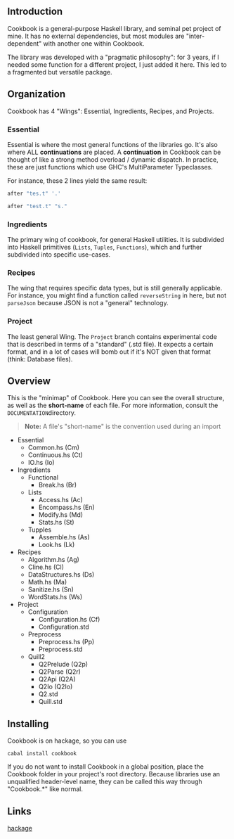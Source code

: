 Introduction
--------------
Cookbook is a general-purpose Haskell library, and seminal pet project of mine. It has no external dependencies, but most modules are "inter-dependent" with another one within Cookbook.

The library was developed with a "pragmatic philosophy": for 3 years, if I needed some function for a different project, I just added it here. This led to a fragmented but versatile package.


Organization
-------------
Cookbook has 4 "Wings": Essential, Ingredients, Recipes, and Projects.

### Essential
Essential is where the most general functions of the libraries go. It's also where ALL **continuations** are placed. A **continuation** in Cookbook can be thought of like a strong method overload / dynamic dispatch. In practice, these are just functions which use GHC's MultiParameter Typeclasses.

For instance, these 2 lines yield the same result:

```haskell
after "tes.t" '.'
```

```haskell
after "test.t" "s."
```

### Ingredients
The primary wing of cookbook, for general Haskell utilities. It is subdivided into Haskell primitives (`Lists`, `Tuples`, `Functions`), which and further subdivided into specific use-cases.

### Recipes
The wing that requires specific data types, but is still generally applicable. For instance, you might find a function called `reverseString` in here, but not `parseJson` because JSON is not a "general" technology.

### Project
The least general Wing. The `Project` branch contains experimental code that is described in terms of a "standard" (.std file). It expects a certain format, and in a lot of cases will bomb out if it's NOT given that format (think: Database files).

Overview
------------

This is the "minimap" of Cookbook. Here you can see the overall structure, as well as the **short-name** of each file. For more information, consult the `DOCUMENTATION`directory.

> **Note:** A file's "short-name" is the convention used during an import

* Essential
  * Common.hs     (Cm)
  * Continuous.hs (Ct)
  * IO.hs         (Io)
* Ingredients
  * Functional
    * Break.hs (Br)
  * Lists
    * Access.hs    (Ac)
    * Encompass.hs (En)
    * Modify.hs    (Md)
    * Stats.hs     (St)
  * Tupples
    * Assemble.hs (As)
    * Look.hs     (Lk)
* Recipes
  * Algorithm.hs      (Ag)
  * Cline.hs          (Cl)
  * DataStructures.hs (Ds)
  * Math.hs           (Ma)
  * Sanitize.hs       (Sn)
  * WordStats.hs      (Ws)
* Project
  * Configuration
    * Configuration.hs (Cf)
    * Configuration.std
  * Preprocess
    * Preprocess.hs (Pp)
    * Preprocess.std
  * Quill2
      * Q2Prelude (Q2p)
      * Q2Parse   (Q2r)
      * Q2Api     (Q2A)
      * Q2Io      (Q2Io)
      * Q2.std
    * Quill.std
    
Installing
-------------
Cookbook is on hackage, so you can use

```shell
cabal install cookbook
```

If you do not want to install Cookbook in a global position, place the Cookbook folder in your project's root directory. Because libraries use an unqualified header-level name, they can be called this way through "Cookbook.*" like normal.

Links
-------
[hackage](http://hackage.haskell.org/package/cookbook)
